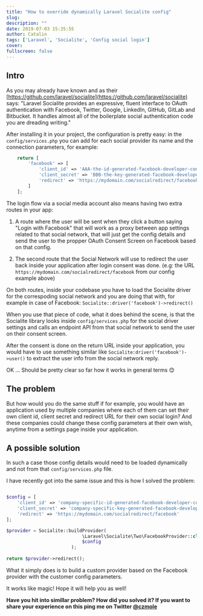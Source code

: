 ```yaml
---
title: "How to override dynamically Laravel Socialite config"
slug:
description: ""
date: 2019-07-03 15:35:55
author: Catalin
tags: ['Laravel', 'Socialite', 'Config social login']
cover:
fullscreen: false
---
```


## Intro

As you may already have known and as their [https://github.com/laravel/socialite](https://github.com/laravel/socialite) says: "Laravel Socialite provides an expressive, fluent interface to OAuth authentication with Facebook, Twitter, Google, LinkedIn, GitHub, GitLab and Bitbucket. It handles almost all of the boilerplate social authentication code you are dreading writing."

After installing it in your project, the configuration is pretty easy: in the ``config/services.php`` you can add for each social provider its name and the connection parameters, for example:

```php
    return [
        'facebook' => [
            'client_id' => 'AAA-the-id-generated-facebook-developer-console',
            'client_secret' => 'BBB-the-key-generated-facebook-developer-console', 
            'redirect' => 'https://mydomain.com/socialredirect/facebook'
        ]
    ];
```

The login flow via a social media account also means having two extra routes in your app:

1. A route where the user will be sent when they click a button saying "Login with Facebook" that will work as a proxy between app settings related to that social network, that will just get the config details and send the user to the propper OAuth Consent Screen on Facebook based on that config.

2. The second route that the Social Network will use to redirect the user back inside your application after login consent was done. (e.g: the URL ``https://mydomain.com/socialredirect/facebook`` from our config example above)

On both routes, inside your codebase you have to load the Socialite driver for the correspoding social network and you are doing that with, for example in case of Facebook: ```Socialite::driver('facebook')->redirect()```

When you use that piece of code, what it does behind the scene, is that the Socialite library looks inside ``config/services.php`` for the social driver settings and calls an endpoint API from that social network to send the user on their consent screen. 

After the consent is done on the return URL inside your application, you would have to use something similar like ``Socialite:driver('facebook')->user()`` to extract the user info from the social network reply.

OK ... Should be pretty clear so far how it works in general terms 😊

## The problem

But how would you do the same stuff if for example, you would have an application used by multiple companies where each of them can set their own client id, client secret and redirect URL for their own social login? And these companies could change these config parameters at their own wish, anytime from a settings page inside your application.

## A possible solution

In such a case those config details would need to be loaded dynamically and not from that ``config/services.php`` file. 

I have recently got into the same issue and this is how I solved the problem:

```php

$config = [
    'client_id' => 'company-specific-id-generated-facebook-developer-console',
    'client_secret' => 'company-specific-key-generated-facebook-developer-console', 
    'redirect' => 'https://mydomain.com/socialredirect/facebook'
];

$provider = Socialite::buildProvider(
                            \Laravel\Socialite\Two\FacebookProvider::class, 
                            $config
                        );
                        
return $provider->redirect();

```

What it simply does is to build a custom provider based on the Facebook provider with the customer config parameters.

It works like magic! Hope it will help you as well!

**Have you hit into simillar problem? How did you solved it? If you want to share your experience on this ping me on Twitter [@czmole](https://twitter.com/czmole)**

